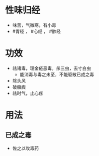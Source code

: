 # 性味归经
- 味苦，气微寒，有小毒
-  #胃经 ， #心经 ， #肺经 
# 功效
- 祛诸毒，理金疮恶毒，杀三虫，去寸白虫
    - 能消毒与毒之未至，不能驱散已成之毒
- 除头风
- 破癥瘕
- 祛时气，止心疼
# 用法
## 已成之毒
- 佐之以攻毒药